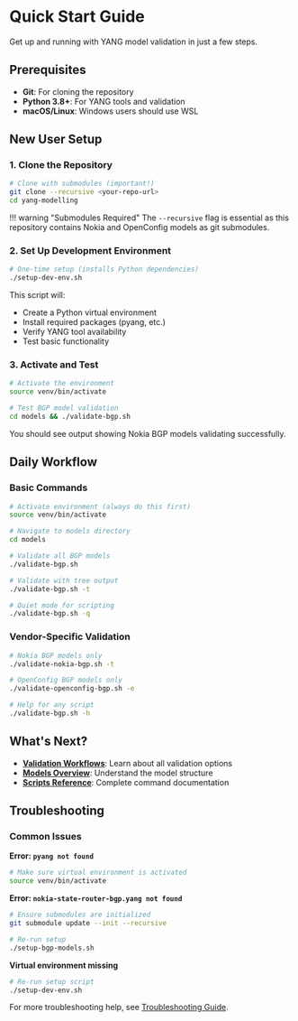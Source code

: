 # Quick Start Guide

Get up and running with YANG model validation in just a few steps.

## Prerequisites

- **Git**: For cloning the repository
- **Python 3.8+**: For YANG tools and validation
- **macOS/Linux**: Windows users should use WSL

## New User Setup

### 1. Clone the Repository

```bash
# Clone with submodules (important!)
git clone --recursive <your-repo-url>
cd yang-modelling
```

!!! warning "Submodules Required"
    The `--recursive` flag is essential as this repository contains Nokia and OpenConfig models as git submodules.

### 2. Set Up Development Environment

```bash
# One-time setup (installs Python dependencies)
./setup-dev-env.sh
```

This script will:
- Create a Python virtual environment
- Install required packages (pyang, etc.)
- Verify YANG tool availability
- Test basic functionality

### 3. Activate and Test

```bash
# Activate the environment
source venv/bin/activate

# Test BGP model validation
cd models && ./validate-bgp.sh
```

You should see output showing Nokia BGP models validating successfully.

## Daily Workflow

### Basic Commands

```bash
# Activate environment (always do this first)
source venv/bin/activate

# Navigate to models directory
cd models

# Validate all BGP models
./validate-bgp.sh

# Validate with tree output
./validate-bgp.sh -t

# Quiet mode for scripting
./validate-bgp.sh -q
```

### Vendor-Specific Validation

```bash
# Nokia BGP models only
./validate-nokia-bgp.sh -t

# OpenConfig BGP models only  
./validate-openconfig-bgp.sh -e

# Help for any script
./validate-bgp.sh -h
```

## What's Next?

- **[Validation Workflows](../user-guide/validation.md)**: Learn about all validation options
- **[Models Overview](../user-guide/models-overview.md)**: Understand the model structure  
- **[Scripts Reference](../user-guide/scripts-reference.md)**: Complete command documentation

## Troubleshooting

### Common Issues

**Error: `pyang not found`**
```bash
# Make sure virtual environment is activated
source venv/bin/activate
```

**Error: `nokia-state-router-bgp.yang not found`**
```bash
# Ensure submodules are initialized
git submodule update --init --recursive

# Re-run setup
./setup-bgp-models.sh
```

**Virtual environment missing**
```bash
# Re-run setup script
./setup-dev-env.sh
```

For more troubleshooting help, see [Troubleshooting Guide](troubleshooting.md).
